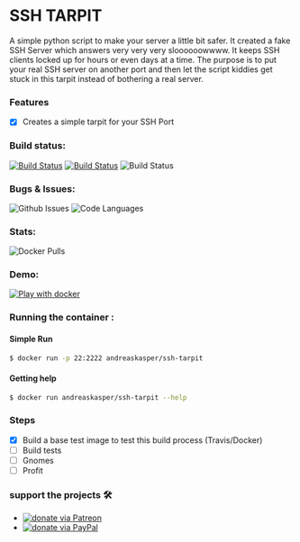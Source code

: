 # SSH TARPIT
A simple python script to make your server a little bit safer. It created a fake SSH Server which answers very very very sloooooowwww. It keeps SSH clients locked up for hours or even days at a time. The purpose is to put your real SSH server on another port and then let the script kiddies get stuck in this tarpit instead of bothering a real server.

### Features
- [x] Creates a simple tarpit for your SSH Port

### Build status:
[![Build Status](https://img.shields.io/docker/cloud/automated/andreaskasper/ssh-tarpit.svg)](https://hub.docker.com/r/andreaskasper/ssh-tarpit)
[![Build Status](https://img.shields.io/docker/cloud/build/andreaskasper/ssh-tarpit.svg)](https://hub.docker.com/r/andreaskasper/ssh-tarpit)
![Build Status](https://img.shields.io/docker/image-size/andreaskasper/ssh-tarpit/latest)

### Bugs & Issues:
![Github Issues](https://img.shields.io/github/issues/andreaskasper/docker-ssh-tarpit.svg)
![Code Languages](https://img.shields.io/github/languages/top/andreaskasper/docker-ssh-tarpit.svg)

### Stats:
![Docker Pulls](https://img.shields.io/docker/pulls/andreaskasper/ssh-tarpit.svg)

### Demo:
[![Play with docker](https://raw.githubusercontent.com/play-with-docker/stacks/cff22438cb4195ace27f9b15784bbb497047afa7/assets/images/button.png)](http://play-with-docker.com/?stack=https://raw.githubusercontent.com/andreaskasper/docker-ssh-tarpit/main/stack.yml)

### Running the container :
#### Simple Run

```sh
$ docker run -p 22:2222 andreaskasper/ssh-tarpit
```

#### Getting help

```sh
$ docker run andreaskasper/ssh-tarpit --help
```


### Steps
- [x] Build a base test image to test this build process (Travis/Docker)
- [ ] Build tests
- [ ] Gnomes
- [ ] Profit

### support the projects :hammer_and_wrench:
* [![donate via Patreon](https://img.shields.io/badge/Donate-Patreon-green.svg)](https://www.patreon.com/AndreasKasper)
* [![donate via PayPal](https://img.shields.io/badge/Donate-PayPal-green.svg)](https://www.paypal.me/AndreasKasper)
